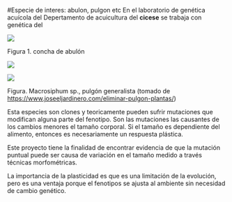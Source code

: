 
#Especie de interes: abulon, pulgon etc
En el laboratorio de genética acuícola del Depertamento de acuicultura del **cicese** se trabaja con genética del 

![](http://www.gastropods.com/Shell_Images/G-L/Haliotis_rufescens.jpg)

Figura 1. concha de abulón 

![](https://en.wikipedia.org/wiki/Brevicoryne_brassicae#/media/File:Melige_koolluis_op_boerenkool,_Brevicoryne_brassicae_on_curley_kale_(1).jpg)


![](https://www.joseeljardinero.com/wp-content/uploads/2015/10/pulgon-verde.jpg)

Figura. Macrosiphum sp., pulgón generalista (tomado de https://www.joseeljardinero.com/eliminar-pulgon-plantas/)

Esta especies son clones y teoricamente pueden sufrir mutaciones que modifican alguna parte del fenotipo. Son las mutaciones las causantes de los cambios menores el tamaño corporal. Si el tamaño es dependiente del alimento, entonces es necesariamente un respuesta plástica.

Este proyecto tiene la finalidad de encontrar evidencia de que la mutación puntual puede ser causa de variación en el tamaño medido a través técnicas morfométricas.

La importancia de la plasticidad es que es una limitación de la evolución, pero es una ventaja porque el fenotipos se ajusta al ambiente sin necesidad de cambio genético.
  
 